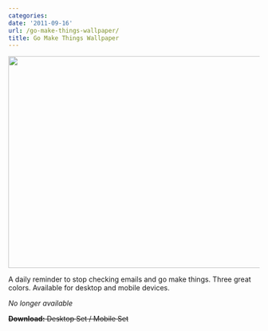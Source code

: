 ```yaml
---
categories:
date: '2011-09-16'
url: /go-make-things-wallpaper/
title: Go Make Things Wallpaper
---
```


<img src="https://gomakethings.com/wp-content/uploads/2011/09/Wallpaper.png" alt="" title="Wallpaper" width="560" height="425" class="aligncenter size-full wp-image-1506" />

A daily reminder to stop checking emails and go make things. Three great colors. Available for desktop and mobile devices.

<em>No longer available</em>

<del datetime="2012-04-19T12:05:15+00:00"><strong>Download:</strong> Desktop Set / Mobile Set</del>
